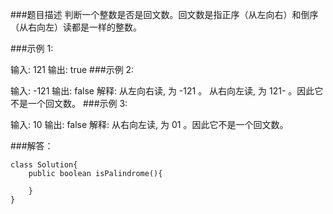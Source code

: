###题目描述
判断一个整数是否是回文数。回文数是指正序（从左向右）和倒序（从右向左）读都是一样的整数。

###示例 1:

输入: 121
输出: true
###示例 2:

输入: -121
输出: false
解释: 从左向右读, 为 -121 。 从右向左读, 为 121- 。因此它不是一个回文数。
###示例 3:

输入: 10
输出: false
解释: 从右向左读, 为 01 。因此它不是一个回文数。

###解答：
```
class Solution{
    public boolean isPalindrome(){
        
    }
}
```